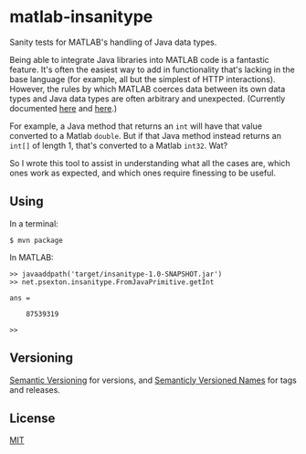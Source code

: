 matlab-insanitype
=================

Sanity tests for MATLAB's handling of Java data types.

Being able to integrate Java libraries into MATLAB code is a fantastic feature. It's often the easiest way to add in functionality that's lacking in the base language (for example, all but the simplest of HTTP interactions). However, the rules by which MATLAB coerces data between its own data types and Java data types are often arbitrary and unexpected. (Currently documented [here](http://www.mathworks.com/help/matlab/matlab_external/passing-data-to-a-java-method.html) and [here](http://www.mathworks.com/help/matlab/matlab_external/handling-data-returned-from-a-java-method.html).)

For example, a Java method that returns an `int` will have that value converted to a Matlab `double`. But if that Java method instead returns an `int[]` of length 1, that's converted to a Matlab `int32`. Wat?

So I wrote this tool to assist in understanding what all the cases are, which ones work as expected, and which ones require finessing to be useful.

Using
-----

In a terminal:
```
$ mvn package
```

In MATLAB:
```
>> javaaddpath('target/insanitype-1.0-SNAPSHOT.jar')
>> net.psexton.insanitype.FromJavaPrimitive.getInt

ans =

    87539319

>> 
```

Versioning
----------

[Semantic Versioning](http://semver.org) for versions, and [Semanticly Versioned Names](http://semvername.org) for tags and releases.

License
-------

[MIT](http://opensource.org/licenses/MIT)

